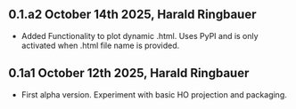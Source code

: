 ## 0.1.a2 October 14th 2025, Harald Ringbauer
- Added Functionality to plot dynamic .html. Uses PyPI and is only activated when .html file name is provided.

## 0.1a1 October 12th 2025, Harald Ringbauer
- First alpha version. Experiment with basic HO projection and packaging.
